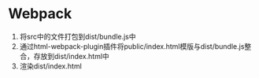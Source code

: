 # Webpack

1. 将src中的文件打包到dist/bundle.js中
2. 通过html-webpack-plugin插件将public/index.html模版与dist/bundle.js整合，存放到dist/index.html中
3. 渲染dist/index.html